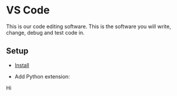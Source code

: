 # VS Code

This is our code editing software. This is the software you will write, change, debug and test code in. 

## Setup

- [Install](https://code.visualstudio.com/Download)

- Add Python extension:

Hi
